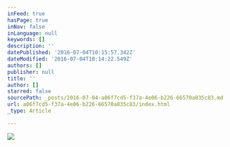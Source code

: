 ```yaml
---
inFeed: true
hasPage: true
inNav: false
inLanguage: null
keywords: []
description: ''
datePublished: '2016-07-04T10:15:57.342Z'
dateModified: '2016-07-04T10:14:22.549Z'
authors: []
publisher: null
title: ''
author: []
starred: false
sourcePath: _posts/2016-07-04-a06f7cd5-f37a-4e06-b226-66570a835c83.md
url: a06f7cd5-f37a-4e06-b226-66570a835c83/index.html
_type: Article

---
```

![](https://the-grid-user-content.s3-us-west-2.amazonaws.com/b7979bcf-275e-48a1-9cf5-abce2ca12f23.jpg)